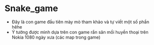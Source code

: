 # Snake_game
- Đây là con game đầu tiên mày mò tham khảo và tự viết một số phần hêhe
- Ý tưởng được mình dựa trên con game rắn săn mồi huyền thoại trên Nokia 1080 ngày xưa (các map trong game)
